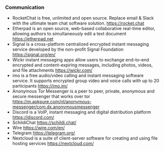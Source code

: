 ### Communication
- RocketChat is free, unlimited and open source. Replace email & Slack with the ultimate team chat software solution. https://rocket.chat
- Etherpad is an open source, web-based collaborative real-time editor, allowing authors to simultaneously edit a text document https://etherpad.net
- Signal is a cross-platform centralized encrypted instant messaging service developed by the non-profit Signal Foundation https://signal.org/en/
- Wickr instant messaging apps allow users to exchange end-to-end encrypted and content-expiring messages, including photos, videos, and file attachments https://wickr.com/
- imo is a free audio/video calling and instant messaging software service. It supports encrypted group video and voice calls with up to 20 participants https://imo.im/
- Anonymous Tor Messenger is a peer to peer, private, anonymous and secure messenger that works over tor https://m.apkpure.com/nl/anonymous-messenger/com.dx.anonymousmessenger
- Discord is a VoIP, instant messaging and digital distribution platform https://discord.com/
- SchildiChat https://schildi.chat/
- Wire https://wire.com/en/
- Telegram https://telegram.org/
- Nextcloud is a suite of client-server software for creating and using file hosting services https://nextcloud.com/
